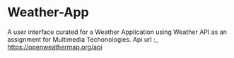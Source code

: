 # Weather-App
A user interface curated for a Weather Application using Weather API as an assignment for Multimedia Techonologies. 
Api url :_ https://openweathermap.org/api
<!-- <img src="app.png"> -->